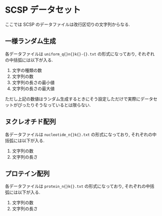 # SCSP データセット

ここでは SCSP のデータファイルは改行区切りの文字列からなる. 

## 一様ランダム生成

各データファイルは `uniform_q{}n{}k{}-{}.txt` の形式になっており,
それぞれの中括弧には以下が入る.

1. 文字の種類の数
1. 文字列の数
1. 文字列の長さの最小値
1. 文字列の長さの最大値

ただし上記の数値はランダム生成するときにそう設定しただけで実際にデータセットがぴったりそうなっているとは限らない. 

## ヌクレオチド配列

各データファイルは `nucleotide_n{}k{}.txt` の形式になっており, 
それぞれの中括弧には以下が入る. 

1. 文字列の数
1. 文字列の長さ

## プロテイン配列


各データファイルは `protein_n{}k{}.txt` の形式になっており, 
それぞれの中括弧には以下が入る. 

1. 文字列の数
1. 文字列の長さ
